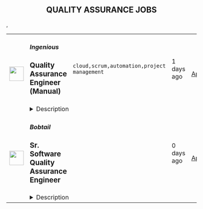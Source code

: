 <div align="center"><h2>QUALITY ASSURANCE JOBS</h2></div><table><tr>
                <td width="100" height="100" rowspan="2">
                    <img src="https://remotive.com/job/1708694/logo" width="38px" height="auto">
                </td>
                <td width="300">
                    <h5>Ingenious</h5>
                    <h3>Quality Assurance Engineer (Manual) </h3>
                </td>
                <td width="300">
                    <code>cloud,scrum,automation,project management</code>
                </td>
                <td width="200">
                <text>1 days ago</text>
                </td>
                <td width="100" rowspan="2">
                <a href="https://remotive.com/remote-jobs/qa/quality-assurance-engineer-manual-1708694" align="right" target="_blank">Apply</a>
                </td>
            </tr>
            <tr>
                <td colspan="3">
                <details><summary>Description</summary>
                <div class='"content-intro"'>
<p>At INGENIOUS.BUILD, we’ve cracked the code and built a world-class platform for companies of all sizes within the real estate and construction industries across the globe, enabling them to simply and effortlessly manage all aspects of their projects--from inception to completion, and both internally and in conjunction with the other project participants.</p>
<p>Project managers drool. Data geeks giggle. Execs actually sleep well. And the rest simply stare slack-jawed at their screens unable to comprehend how in the world we pulled this off...</p>
<p><strong><em>Think about what you could do here</em></strong>… At INGENIOUS.BUILD, you’ll be participating in one of the most exciting and unparalleled journeys of your career--a journey to pioneer the first cloud application to manage the entire lifecycle of a real estate construction project. In short, you’ll be building what some have claimed is the holy grail of construction project management.</p>
<p>It’s big. Bold. Audacious, even. But that's how we roll...</p>
<p>And if you’ve got what it takes, you’ll be directly involved in its development. The rest, as they say, will be history...</p>
<p>So... think you've got the right stuff?</p>
</div>
<div class='"styles--2Kv6p"'>
<p>About the role:</p>
<p>At Ingenious.Build we are looking for a talented Manual Quality Assurance Engineer to join our remote team. We are looking for a professional with an excellent attention to detail, experience with software development, strong communication, and a desire to enhance the quality of our software. As a Manual Quality Assurance Engineer, you will work closely within a team in Scrum (but in conjunction with other dev teams) to ensure system consistency and to improve the user experience.  And you will have the opportunity to perform automation also. You must demonstrate, a burning desire to constantly learn new things and to be proactive in your development efforts.</p>
<p> In this position, you will: </p>
<ul style="">
<li style="">Collaborate closely with your Scrum team throughout the entire SDLC (from planning to production) to promote Quality</li>
<li style="">Execute regression, exploratory, smoke, and new feature tests.</li>
<li style="">Own the set of tests for your domain.</li>
<li style="">Report metrics to management.</li>
<li style="">Design a new test case for features. </li>
</ul>
<p>Skills and Experience needed:</p>
<ul style="">
<li style="">1-3 years of professional experience</li>
<li style="">1 year of manual QA experience is required </li>
<li style="">Experience working with test management tools</li>
<li style="">Programming Knowledge </li>
<li style="">Scrum methodology is must have</li>
<li style="">AECO Industry is a preferred </li>
<li style="">Strong communication skills and the ability to work in a team</li>
</ul>
<p><em>Technical Acumen Needed: Playwright, Jira + Xray, Scrum </em></p>
<p><em>Fluency in English is a requirement (written and spoken</em></p>
</div>
<div class='"content-conclusion"'>
<p>We're fired up to learn more about you to see how you can help us on our mission!  We genuinely look forward to receiving your application to gain further detail on who you are and how you tick... and hopefully start the process of bringing you into the Ingenious family ;).</p>
</div>
<img src="https://remotive.com/job/track/1708694/blank.gif?source=public_api" alt=""/>
                </details>
                </td>
            </tr>,<tr>
                <td width="100" height="100" rowspan="2">
                    <img src="https://media.licdn.com/dms/image/D4E0BAQGvUyfPVBWDyg/company-logo_200_200/0/1657595552015?e=2147483647&v=beta&t=EecsDCOy3Fh_26M1noQDDIYw8-JuGKz_d1JDvcBZ-yI" width="38px" height="auto">
                </td>
                <td width="300">
                    <h5>Bobtail</h5>
                    <h3>Sr. Software Quality Assurance Engineer</h3>
                </td>
                <td width="300">
                    <code></code>
                </td>
                <td width="200">
                <text>0 days ago</text>
                </td>
                <td width="100" rowspan="2">
                <a href="https://boards.greenhouse.io/bobtail/jobs/4045424005" align="right" target="_blank">Apply</a>
                </td>
            </tr>
            <tr>
                <td colspan="3">
                <details><summary>Description</summary>
                
    

    <h2><span style="font-weight: 400;">About Bobtail</span></h2>
<p><span style="font-weight: 400;">Bobtail is dedicated to increasing happiness by eliminating inefficiencies in the supply chain.&nbsp; We envision a supply chain without friction, fraud, waste, and abuse where companies succeed based on the value they create.&nbsp;&nbsp;</span></p>
<p><span style="font-weight: 400;">We work in a unique way at Bobtail, where we value teams over individuals and encourage experimentation and iteration to constantly improve.&nbsp; Teams are given flexibility in working towards a shared purpose and given the freedom to decide how they will accomplish their goals.&nbsp;&nbsp;</span></p>
<p><span style="font-weight: 400;">If you are an out of the box thinker that takes a proactive approach in collaborating with others to solve problems and achieve your goals - we would love to talk to you.&nbsp;&nbsp;</span></p>
<p><span style="font-weight: 400;">The things we value:</span></p>
<ol>
<li style="font-weight: 400;"><span style="font-weight: 400;">Mission</span></li>
<li style="font-weight: 400;"><span style="font-weight: 400;">Teams over individuals</span></li>
<li style="font-weight: 400;"><span style="font-weight: 400;">Collaboration</span></li>
<li style="font-weight: 400;"><span style="font-weight: 400;">Communication</span></li>
<li style="font-weight: 400;"><span style="font-weight: 400;">Iteration</span></li>
<li style="font-weight: 400;"><span style="font-weight: 400;">Experimentation and failing fast</span></li>
<li style="font-weight: 400;"><span style="font-weight: 400;">Initiative and solutions oriented approach</span></li>
<li style="font-weight: 400;"><span style="font-weight: 400;">Documentation</span></li>
<li style="font-weight: 400;"><span style="font-weight: 400;">Data</span></li>
<li style="font-weight: 400;"><span style="font-weight: 400;">Mental health and work life balance</span></li>
<li style="font-weight: 400;"><span style="font-weight: 400;">Diversity</span></li>
<li style="font-weight: 400;"><span style="font-weight: 400;">Transparency</span><span style="font-weight: 400;"><br><br></span></li>
</ol>
<h2><span style="font-weight: 400;">You should apply if you have:</span></h2>
<ul>
<li style="font-weight: 400;"><span style="font-weight: 400;">Exposure to SDLC from reviewing requirements through to debugging complex systems in Production.</span></li>
<li style="font-weight: 400;"><span style="font-weight: 400;">Strong theoretical fundamentals and hands-on experience designing and implementing highly covered automated testing environments.</span></li>
<li style="font-weight: 400;"><span style="font-weight: 400;">5+ years of experience in software quality assurance engineering with demonstrated proficiency in related tools and technologies such as Selenium / Cypress, Jmeter etc.</span></li>
<li style="font-weight: 400;"><span style="font-weight: 400;">Experience in testing enterprise software, event driven microservices architecture, and distributed systems at scale.</span></li>
<li style="font-weight: 400;"><span style="font-weight: 400;">Bachelor's degree in computer science or a related engineering degree.</span></li>
</ul>
<h2><span style="font-weight: 400;">You will be responsible for:</span></h2>
<ul>
<li style="font-weight: 400;"><span style="font-weight: 400;">Work as a senior software quality assurance engineer, heading and handling both automated and manual testing of mobile apps, APIs and web apps</span></li>
<li style="font-weight: 400;"><span style="font-weight: 400;">Black box, security, regression, usability, performance, and stress testing</span></li>
<li style="font-weight: 400;"><span style="font-weight: 400;">Creating test plans and cases</span></li>
<li style="font-weight: 400;"><span style="font-weight: 400;">Ensuring test cases have a high level of test coverage.</span></li>
<li style="font-weight: 400;"><span style="font-weight: 400;">Prioritizing and executing tests</span></li>
<li style="font-weight: 400;"><span style="font-weight: 400;">Maintenance of the test environment</span></li>
<li style="font-weight: 400;"><span style="font-weight: 400;">Tracking software bugs and investigating the causes</span></li>
<li style="font-weight: 400;"><span style="font-weight: 400;">Preparing detailed test reports</span></li>
<li style="font-weight: 400;"><span style="font-weight: 400;">Pointing out problem areas</span></li>
<li style="font-weight: 400;"><span style="font-weight: 400;">Working with large scale, highly available and resilient modern financial systems.</span></li>
<li style="font-weight: 400;"><span style="font-weight: 400;">Working with automated deployment, enabling code release multiple times a day.</span></li>
<li style="font-weight: 400;"><span style="font-weight: 400;">Working with modern tools and languages that excite you.</span></li>
<li style="font-weight: 400;"><span style="font-weight: 400;">Being an integral part of a team, in addition to its culture and ways of working. Common practices include agile methodologies.</span></li>
</ul>
<h2><span style="font-weight: 400;">Some of the technologies you’ll get to work with:</span></h2>
<ul>
<li style="font-weight: 400;"><span style="font-weight: 400;">Selenium / Cypress, or suggest better alternatives.</span></li>
<li style="font-weight: 400;"><span style="font-weight: 400;">Java / Typescript / Javascript.</span></li>
<li style="font-weight: 400;"><span style="font-weight: 400;">Docker, AWS.</span></li>
</ul>
<h2><span style="font-weight: 400;">Benefits</span></h2>
<ul>
<li style="font-weight: 400;"><span style="font-weight: 400;">Monthly Mental Break Day</span></li>
<li style="font-weight: 400;"><span style="font-weight: 400;">Unlimited vacation</span></li>
<li style="font-weight: 400;"><span style="font-weight: 400;">Work from home (or wherever)</span></li>
<li style="font-weight: 400;"><span style="font-weight: 400;">Parental leave</span></li>
</ul>
<p><span style="font-weight: 400;"><br></span><span style="font-weight: 400;">Creating a diverse and inclusive workplace is Bobtail’s nucleus. We are an equal opportunity employer and embrace people of different backgrounds, cultures, religions, national origins, races, colors, genders, gender expressions, sexual orientations, ages, marital status, veteran status, experiences, abilities and perspective</span><span style="font-weight: 400;">s.</span><span style="font-weight: 400;"> </span><span style="font-weight: 400;"><br><br></span></p>

    

    

                </details>
                </td>
            </tr></table>